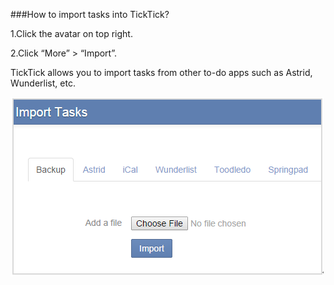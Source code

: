 ###How to import tasks into TickTick?


1.Click the avatar on top right.

2.Click “More” > “Import”.

TickTick allows you to import tasks from other to-do apps such as Astrid, Wunderlist, etc.

![](../images/image1.12W.png)
